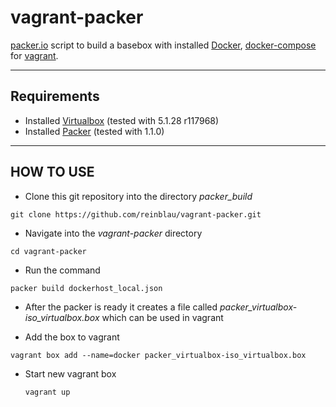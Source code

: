 vagrant-packer
==============

[packer.io](http://www.packer.io/) script to build a basebox with installed [Docker](https://docs.docker.com/engine/installation/debian/), [docker-compose](https://docs.docker.com/compose/) for [vagrant](http://www.vagrantup.com).

------------
Requirements
------------
* Installed [Virtualbox](https://www.virtualbox.org/wiki/Downloads, "Virtualbox download page") (tested with 5.1.28 r117968)
* Installed [Packer](http://www.packer.io/downloads.html "Packer.io Download page") (tested with 1.1.0)

----------
HOW TO USE
----------

 - Clone this git repository into the directory *packer_build*

  ``git clone https://github.com/reinblau/vagrant-packer.git``

 - Navigate into the *vagrant-packer* directory

  ``cd vagrant-packer``

 - Run the command

  ``packer build dockerhost_local.json``

 - After the packer is ready it creates a file called *packer_virtualbox-iso_virtualbox.box* which can be used in vagrant

 - Add the box to vagrant

  ``vagrant box add --name=docker packer_virtualbox-iso_virtualbox.box``

 - Start new vagrant box

   ``vagrant up``
